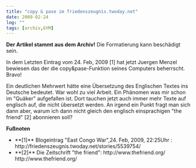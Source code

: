 ```yaml
---
title: "copy & pase im friedenszeugnis.twoday.net"
date: 2009-02-24
log: ""
tags: [archiv,GYM]
---
```

**Der Artikel stammt aus dem Archiv!** Die Formatierung kann beschädigt sein.

In dem Letzten Eintrag vom 24. Feb, 2009 [1] hat jetzt Juergen Menzel bewiesen das der die copy&pase-Funktion seines Computers beherrscht. Bravo!
<!--break-->
Ein deutlichen Mehrwert hätte eine Übersetzung des Englischen Textes ins Deutsche bedeutet. War wohl zu viel Arbeit. Ein Phänomen was mir schon im "Quäker" aufgefallen ist. Dort tauchen jetzt auch immer mehr Texte auf englisch auf, die nicht übersetzt werden. An irgend ein Punkt fragt man sich dann aber, warum ich dann nicht gleich den englisch einsprachigen "the friend" [2] abonnieren soll? 



**Fußnoten**
<ul>
<li>**[1]** Blogeintrag "East Congo War",24. Feb, 2009, 22:25Uhr : http://friedenszeugnis.twoday.net/stories/5539754/ </li>
<li>**[2]** Die Zeitschrift "the friend": http://www.thefriend.org/
http://www.thefriend.org/
